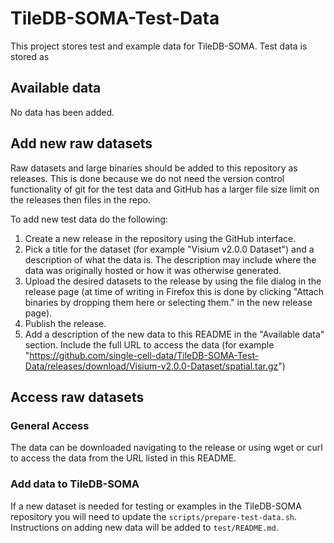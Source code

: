 # TileDB-SOMA-Test-Data

This project stores test and example data for TileDB-SOMA. Test data is stored as

## Available data

No data has been added.

## Add new raw datasets

Raw datasets and large binaries should be added to this repository as releases. This is done because we do not need the version control functionality of git for the test data and GitHub has a larger file size limit on the releases then files in the repo.

To add new test data do the following:

1. Create a new release in the repository using the GitHub interface.
2. Pick a title for the dataset (for example "Visium v2.0.0 Dataset") and a description of what the data is. The description may include where the data was originally hosted or how it was otherwise generated.
3. Upload the desired datasets to the release by using the file dialog in the release page (at time of writing in Firefox this is done by clicking "Attach binaries by dropping them here or selecting them." in the new release page).
4. Publish the release.
5. Add a description of the new data to this README in the "Available data" section. Include the full URL to access the data (for example "https://github.com/single-cell-data/TileDB-SOMA-Test-Data/releases/download/Visium-v2.0.0-Dataset/spatial.tar.gz")


## Access raw datasets

### General Access

The data can be downloaded navigating to the release or using wget or curl to access the data from the URL listed in this README.

### Add data to TileDB-SOMA

If a new dataset is needed for testing or examples in the TileDB-SOMA repository you will need to update the `scripts/prepare-test-data.sh`. Instructions on adding new data will be added to `test/README.md`.
